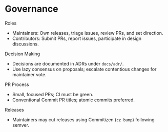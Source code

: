 # Governance

Roles

- Maintainers: Own releases, triage issues, review PRs, and set direction.
- Contributors: Submit PRs, report issues, participate in design discussions.

Decision Making

- Decisions are documented in ADRs under `docs/adr/`.
- Use lazy consensus on proposals; escalate contentious changes for maintainer vote.

PR Process

- Small, focused PRs; CI must be green.
- Conventional Commit PR titles; atomic commits preferred.

Releases

- Maintainers may cut releases using Commitizen (`cz bump`) following semver.
